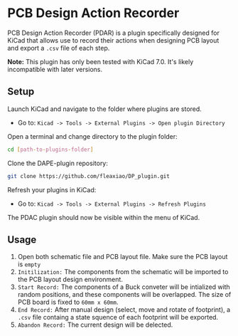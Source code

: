 # PCB Design Action Recorder

PCB Design Action Recorder (PDAR) is a plugin specifically designed for KiCad that allows use to record their actions when designing PCB layout and export a `.csv` file of each step.

**Note:** This plugin has only been tested with KiCad 7.0. It's likely incompatible with later versions.

## Setup
Launch KiCad and navigate to the folder where plugins are stored.
- Go to: `Kicad -> Tools -> External Plugins -> Open plugin Directory`

Open a terminal and change directory to the plugin folder:
```bash
cd [path-to-plugins-folder]
```

Clone the DAPE-plugin repository:
```bash
git clone https://github.com/fleaxiao/DP_plugin.git
```

Refresh your plugins in KiCad:
- Go to: `Kicad -> Tools -> External Plugins -> Refresh Plugins`

The PDAC plugin should now be visible within the menu of KiCad.

## Usage


1. Open both schematic file and PCB layout file. Make sure the PCB layout is `empty`
1. `Initilization:`  The components from the schematic will be imported to the PCB layout design environment. 
1. ``Start Record:`` The components of a Buck conveter will be intialized with random positions, and these components will be overlapped. The size of PCB board is fixed to `60mm x 60mm`. 
2. ``End Record:`` After manual design (select, move and rotate of footprint), a `.csv` file containg a state squence of each footprint will be exported.
3. ``Abandon Record:`` The current design will be delected.